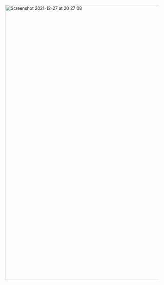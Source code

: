 <img width="900" alt="Screenshot 2021-12-27 at 20 27 08" src="https://user-images.githubusercontent.com/86914377/147504611-cb63526a-4242-40de-8f16-bfc970f93a3e.png">
